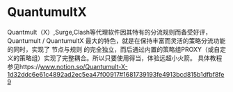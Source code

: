# QuantumultX
Quantmult（X）,Surge,Clash等代理软件因其特有的分流规则而备受好评，Quantumult / QuantumultX 最大的特色，就是在保持丰富而灵活的策略分流功能的同时，实现了 节点与规则 的完全独立，而后通过内置的策略组PROXY（或自定义的策略组）实现了完整耦合。所以只要使用得当，体验远超小火箭。
具体教程参见https://www.notion.so/Quantumult-X-1d32ddc6e61c4892ad2ec5ea47f00917#1681739193fe4913bcd815b1dfbf8fe9
